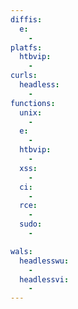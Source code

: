 ```yaml
---
diffis:
  e:
    -
platfs:
  htbvip:
    -
curls:
  headless:
    -
functions:
  unix:
    -
  e:
    -
  htbvip:
    -
  xss:
    -
  ci:
    -
  rce:
    -
  sudo:
    -

wals:
  headlesswu:
    -
  headlessvi:
    -
---
```

